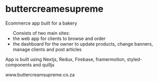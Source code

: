 # buttercreamesupreme

<p>Ecommerce app built for a bakery</p>
<ul>Consists of two main sites:
  <li>the web app for clients to browse and order</li>
<li> the dashboard for the owner to update products, change banners, manage clients and post articles</li>
</ul>
<p>App is built using Nextjs, Redux, Firebase, framermotion, styled-components and quilljs</p>
<p>www.buttercreamsupreme.co.za</p>
